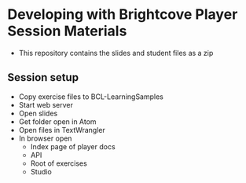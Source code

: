 # Developing with Brightcove Player Session Materials

* This repository contains the slides and student files as a zip

## Session setup

* Copy exercise files to BCL-LearningSamples
* Start web server
* Open slides
* Get folder open in Atom
* Open files in TextWrangler
* In browser open
	* Index page of player docs
	* API
	* Root of exercises
	* Studio
	
